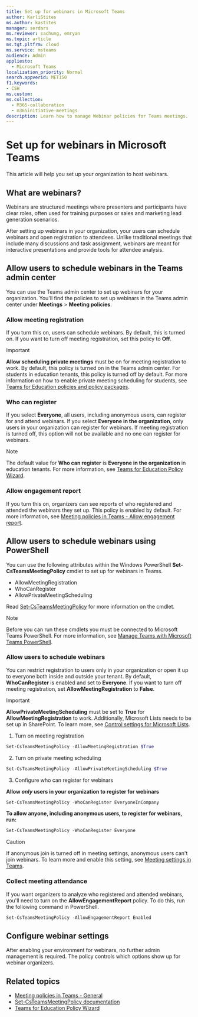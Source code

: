 ```yaml
---
title: Set up for webinars in Microsoft Teams 
author: KarliStites
ms.author: kastites
manager: serdars
ms.reviewer: sachung, emryan
ms.topic: article
ms.tgt.pltfrm: cloud
ms.service: msteams
audience: Admin
appliesto: 
  - Microsoft Teams
localization_priority: Normal
search.appverid: MET150
f1.keywords:
- CSH
ms.custom: 
ms.collection: 
  - M365-collaboration
  - m365initiative-meetings
description: Learn how to manage Webinar policies for Teams meetings.
---
```


# Set up for webinars in Microsoft Teams

This article will help you set up your organization to host webinars.

## What are webinars?

Webinars are structured meetings where presenters and participants have clear roles, often used for training purposes or sales and marketing lead generation scenarios.

After setting up webinars in your organization, your users can schedule webinars and open registration to attendees. Unlike traditional meetings that include many discussions and task assignment, webinars are meant for interactive presentations and provide tools for attendee analysis.

## Allow users to schedule webinars in the Teams admin center

You can use the Teams admin center to set up webinars for your organization. You'll find the policies to set up webinars in the Teams admin center under **Meetings** > **Meeting policies**.

### Allow meeting registration

If you turn this on, users can schedule webinars. By default, this is turned on. If you want to turn off meeting registration, set this policy to **Off**.

> [!IMPORTANT]
> **Allow scheduling private meetings** must be on for meeting registration to work. By default, this policy is turned on in the Teams admin center. For students in education tenants, this policy is turned off by default. For more information on how to enable private meeting scheduling for students, see [Teams for Education policies and policy packages](policy-packages-edu.md).

### Who can register

If you select **Everyone**, all users, including anonymous users, can register for and attend webinars. If you select **Everyone in the organization**, only users in your organization can register for webinars. If meeting registration is turned off, this option will not be available and no one can register for webinars.

> [!NOTE]
> The default value for **Who can register** is **Everyone in the organization** in education tenants. For more information, see [Teams for Education Policy Wizard](/easy-policy-setup-edu).

### Allow engagement report

If you turn this on, organizers can see reports of who registered and attended the webinars they set up. This policy is enabled by default. For more information, see [Meeting policies in Teams - Allow engagement report](meeting-policies-in-teams-general.md#allow-engagement-report).

## Allow users to schedule webinars using PowerShell

You can use the following attributes within the Windows PowerShell **Set-CsTeamsMeetingPolicy** cmdlet to set up for webinars in Teams.

- AllowMeetingRegistration
- WhoCanRegister
- AllowPrivateMeetingScheduling

Read [Set-CsTeamsMeetingPolicy](/powershell/module/skype/set-csteamsmeetingpolicy) for more information on the cmdlet.

> [!NOTE]
> Before you can run these cmdlets you must be connected to Microsoft Teams PowerShell. For more information, see [Manage Teams with Microsoft Teams PowerShell](/microsoftteams/teams-powershell-managing-teams).

### Allow users to schedule webinars

You can restrict registration to users only in your organization or open it up to everyone both inside and outside your tenant. By default, **WhoCanRegister** is enabled and set to **Everyone**. If you want to turn off meeting registration, set **AllowMeetingRegistration** to **False**.

> [!IMPORTANT]
> **AllowPrivateMeetingScheduling** must be set to **True** for **AllowMeetingRegistration** to work. Additionally, Microsoft Lists needs to be set up in SharePoint. To learn more, see [Control settings for Microsoft Lists](/sharepoint/control-lists).

1. Turn on meeting registration

```powershell
Set-CsTeamsMeetingPolicy -AllowMeetingRegistration $True
```

2. Turn on private meeting scheduling

```powershell
Set-CsTeamsMeetingPolicy -AllowPrivateMeetingScheduling $True
```

3. Configure who can register for webinars

**Allow *only* users in your organization to register for webinars**

```powershell
Set-CsTeamsMeetingPolicy -WhoCanRegister EveryoneInCompany
```

**To allow anyone, including anonymous users, to register for webinars, run:**

```powershell
Set-CsTeamsMeetingPolicy -WhoCanRegister Everyone
```

> [!CAUTION]
> If anonymous join is turned off in meeting settings, anonymous users can't join webinars. To learn more and enable this setting, see [Meeting settings in Teams](meeting-settings-in-teams.md).

### Collect meeting attendance

If you want organizers to analyze who registered and attended webinars, you'll need to turn on the **AllowEngagementReport** policy. To do this, run the following command in PowerShell.

```powershell
Set-CsTeamsMeetingPolicy -AllowEngagementReport Enabled
```

## Configure webinar settings

After enabling your environment for webinars, no further admin management is required. The policy controls which options show up for webinar organizers.

## Related topics

- [Meeting policies in Teams - General](meeting-policies-in-teams-general.md)
- [Set-CsTeamsMeetingPolicy documentation](/powershell/module/skype/set-csteamsmeetingpolicy)
- [Teams for Education Policy Wizard](/easy-policy-setup-edu)
